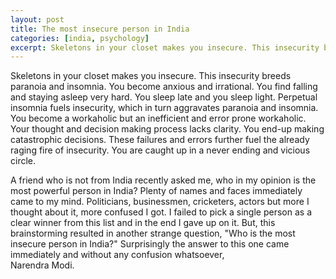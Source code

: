 ```yaml
---
layout: post
title: The most insecure person in India
categories: [india, psychology]
excerpt: Skeletons in your closet makes you insecure. This insecurity breeds paranoia and insomnia. You become anxious and irrational. You find falling and staying asleep very hard.
---
```


Skeletons in your closet makes you insecure. This insecurity breeds paranoia and insomnia. You become anxious and irrational. You find falling and staying asleep very hard. You sleep late and you sleep light. Perpetual insomnia fuels insecurity, which in turn aggravates paranoia and insomnia. You become a workaholic but an inefficient and error prone workaholic. Your thought and decision making process lacks clarity. You end-up making catastrophic decisions. These failures and errors further fuel the already raging fire of insecurity. You are caught up in a never ending and vicious circle.  

A friend who is not from India recently asked me, who in my opinion is the most powerful person in India? Plenty of names and faces immediately came to my mind. Politicians, businessmen, cricketers, actors but more I thought about it, more confused I got. I failed to pick a single person as a clear winner from this list and in the end I gave up on it. But, this brainstorming resulted in another strange question, "Who is the most insecure person in India?" Surprisingly the answer to this one came immediately and without any confusion whatsoever,  
Narendra Modi.  
